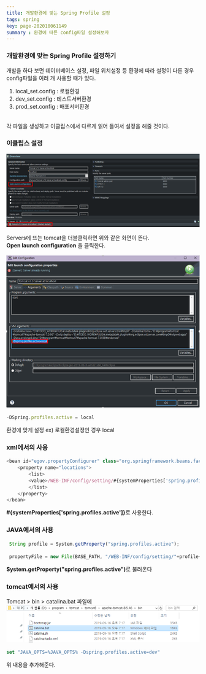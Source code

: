 ```yaml
---
title: 개발환경에 맞는 Spring Profile 설정
tags: spring
key: page-202010061149
summary : 환경에 따른 config파일 설정해보자
---
```


### 개발환경에 맞는 Spring Profile 설정하기
개발을 하다 보면 데이터베이스 설정, 파일 위치설정 등 환경에 따라 설정이 다른 경우 config파일을 여러 개 사용할 때가 있다. <br/>
1. local_set.config : 로컬환경 <br/>
2. dev_set.config : 테스트서버환경 <br/>
3. prod_set.config : 배포서버환경 <br/>
<br/>
각 파일을 생성하고 이클립스에서 다르게 읽어 들여서 설정을 해줄 것이다. <br/>

### 이클립스 설정

 ![Image Alt 텍스트](/assets/images/tomcatclick.PNG)

Servers에 뜨는 tomcat을 더블클릭하면 위와 같은 화면이 뜬다. <br/>
<b>Open launch configuration</b> 을 클릭한다. <br/>
<br/>
 ![Image Alt 텍스트](/assets/images/tom.PNG)
```javascript
-DSpring.profiles.active = local
```
환경에 맞게 설정 ex) 로컬환경설정인 경우 local
<br/>

### xml에서의 사용
```javascript
<bean id="egov.propertyConfigurer" class="org.springframework.beans.factory.config.PropertyPlaceholderConfigurer">
	<property name="locations">
		<list>
		<value>/WEB-INF/config/setting/#{systemProperties['spring.profiles.active']}_set.config</value>
		</list>
	</property>
</bean>
```
<b>#{systemProperties['spring.profiles.active']}</b>로 사용한다.
<br/>

### JAVA에서의 사용
```javascript
 String profile = System.getProperty("spring.profiles.active");
 
 propertyFile = new File(BASE_PATH, "/WEB-INF/config/setting/"+profile+"_set.config");
```
<b>System.getProperty("spring.profiles.active")</b>로 불러온다
<br/>

### tomcat에서의 사용

Tomcat > bin > catalina.bat 파일에 
 ![Image Alt 텍스트](/assets/images/cat.PNG)

```javascript
set "JAVA_OPTS=%JAVA_OPTS% -Dspring.profiles.active=dev"
```
위 내용을 추가해준다.
<br/>
<br/>
<br/>
<br/>

